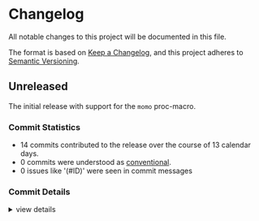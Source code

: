 # Changelog

All notable changes to this project will be documented in this file.

The format is based on [Keep a Changelog](https://keepachangelog.com/en/1.0.0/),
and this project adheres to [Semantic Versioning](https://semver.org/spec/v2.0.0.html).

## Unreleased

The initial release with support for the `momo` proc-macro.

### Commit Statistics

<csr-read-only-do-not-edit/>

 - 14 commits contributed to the release over the course of 13 calendar days.
 - 0 commits were understood as [conventional](https://www.conventionalcommits.org).
 - 0 issues like '(#ID)' were seen in commit messages

### Commit Details

<csr-read-only-do-not-edit/>

<details><summary>view details</summary>

 * **Uncategorized**
    - Prepare changelogs for release ([`001c1c3`](https://github.com/Byron/gitoxide/commit/001c1c351579118c78bd6906c3c4100c53bc3472))
    - Merge branch 'feat/gix-momo' ([`a1ed6a1`](https://github.com/Byron/gitoxide/commit/a1ed6a1aacae02a167b7ec44e1a47411a2194ff7))
    - Consolidate compile tests ([`d76efdd`](https://github.com/Byron/gitoxide/commit/d76efddf5afb73563ce7e837cf975cedd01e979c))
    - Revert to use `item_fn.span()` ([`72545e9`](https://github.com/Byron/gitoxide/commit/72545e971c894de511a723f6d5515f637a84f28f))
    - Fix ui test `error_if_ineffective` ([`9be2622`](https://github.com/Byron/gitoxide/commit/9be26220876498df4d1add77da45c415268a77dc))
    - Add test-suite for failure modes ([`c8e7324`](https://github.com/Byron/gitoxide/commit/c8e732430f3740348ccedd0dc1a9a28b06a0adee))
    - Remove `TODO` in `gix-macros/src/lib.rs` ([`c4ed7c1`](https://github.com/Byron/gitoxide/commit/c4ed7c180e3ec1ff75cb10d78d4b8eed3b75be2f))
    - Improve docs ([`705f2f3`](https://github.com/Byron/gitoxide/commit/705f2f34f1fa95d767646b154f41d2a6ce65ad10))
    - Refactor ([`48a2088`](https://github.com/Byron/gitoxide/commit/48a20888d158b94811074a09a8c57ff5c8410769))
    - Feat `momo`: Rm unnecessary `#[allow(unused_mut)]` on generated inner fn ([`b619456`](https://github.com/Byron/gitoxide/commit/b6194568e1d3042305f472103e1c00549cc4ccb9))
    - Feat `momo`: Support parsing pattern in params ([`b5f78be`](https://github.com/Byron/gitoxide/commit/b5f78be06792153cd981c316a486974c000f1fd8))
    - Dramatically simplify `gix_macros::momo` ([`c72eaa0`](https://github.com/Byron/gitoxide/commit/c72eaa05697a3e34adaa3ee90584dce4b5c00120))
    - Remove `TryInto` support from `gix_macros::momo` ([`95a1626`](https://github.com/Byron/gitoxide/commit/95a16264b0a6f8c7d8e2acded3a4c9c170c2729b))
    - Add new crate `gix-macros` ([`6dae9e9`](https://github.com/Byron/gitoxide/commit/6dae9e9d455ba5e3bf18c452789d07ff6cfaf392))
</details>

